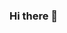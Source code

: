 ### Hi there 👋

<!--

## Technologies and Languages
<img loading="lazy" src="https://cdn.jsdelivr.net/gh/devicons/devicon@latest/icons/python/python-original-wordmark.svg" width="40" height="40"/>

<div>
<a href="https://github.com/liralves">
<img loading="lazy" height="180em" src="https://github-readme-stats.vercel.app/api/top-langs/?username=liralves-aqui&layout=compact&langs_count=7&theme=dracula"/>
<img loading="lazy" height="180em" src="https://github-readme-stats.vercel.app/api?username=liralves&show_icons=true&theme=dracula&include_all_commits=true&count_private=true"/>
</div>

-->
